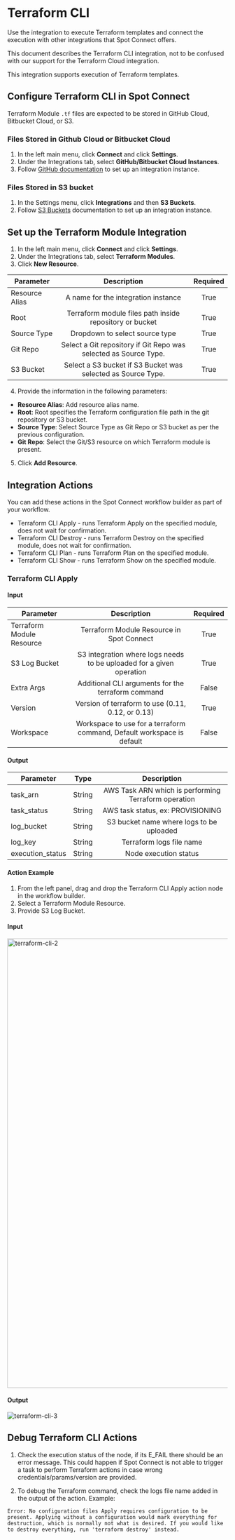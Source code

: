 # Terraform CLI

Use the integration to execute Terraform templates and connect the execution with other integrations that Spot Connect offers. 

This document describes the Terraform CLI integration, not to be confused with our support for the Terraform Cloud integration.  

This integration supports execution of Terraform templates. 

## Configure Terraform CLI in Spot Connect 

Terraform Module `.tf` files are expected to be stored in GitHub Cloud, Bitbucket Cloud, or S3. 

### Files Stored in Github Cloud or Bitbucket Cloud 

1. In the left main menu, click **Connect** and click **Settings**.
2. Under the Integrations tab, select **GitHub/Bitbucket Cloud Instances**. 
3. Follow [GitHub documentation](spot-connect/integrations/git) to set up an integration instance. 

### Files Stored in S3 bucket  

1. In the Settings menu, click **Integrations** and then **S3 Buckets**.  
2. Follow [S3 Buckets](spot-connect/integrations/s3) documentation to set up an integration instance. 

## Set up the Terraform Module Integration  

1. In the left main menu, click **Connect** and click **Settings**.
2. Under the Integrations tab, select **Terraform Modules**. 
3. Click **New Resource**.

|       Parameter      |                                Description                            |      Required  |
|----------------------|:---------------------------------------------------------------------:|:--------------:|
|      Resource Alias  |     A name for the integration instance                               |     True       |
|      Root            |     Terraform module files path inside repository or bucket           |     True       |
|      Source Type     |     Dropdown to select source type                                    |     True       |
|      Git Repo        |     Select a Git repository if Git Repo was selected as Source Type.  |     True       |
|      S3 Bucket       |     Select a S3 bucket if S3 Bucket was selected as Source Type.      |     True       |

4. Provide the information in the following parameters: 

* **Resource Alias**: Add resource alias name. 
* **Root**: Root specifies the Terraform configuration file path in the git repository or S3 bucket. 
* **Source Type**: Select Source Type as Git Repo or S3 bucket as per the previous configuration. 
* **Git Repo**: Select the Git/S3 resource on which Terraform module is present. 

5. Click **Add Resource**.

## Integration Actions 

You can add these actions in the Spot Connect workflow builder as part of your workflow. 

* Terraform CLI Apply - runs Terraform Apply on the specified module, does not wait for confirmation. 
* Terraform CLI Destroy - runs Terraform Destroy on the specified module, does not wait for confirmation. 
* Terraform CLI Plan - runs Terraform Plan on the specified module. 
* Terraform CLI Show - runs Terraform Show on the specified module.

### Terraform CLI Apply

#### Input 

|       Parameter                 |                                    Description                               |      Required  |
|---------------------------------|:----------------------------------------------------------------------------:|:--------------:|
|      Terraform Module Resource  |     Terraform Module Resource in Spot Connect                                |     True       |
|      S3 Log Bucket              |     S3 integration where logs needs to be uploaded for a given operation     |     True       |
|      Extra Args                 |     Additional CLI arguments for the terraform command                       |     False      |
|      Version                    |     Version of terraform to use (0.11, 0.12, or 0.13)                        |     True       |
|      Workspace                  |     Workspace to use for a terraform command, Default workspace is default   |     False      |

#### Output

|       Parameter        |       Type  |                          Description                      |
|------------------------|:-----------:|:---------------------------------------------------------:|
|      task_arn          |     String  |     AWS Task ARN which is performing Terraform operation  |
|      task_status       |     String  |     AWS task status, ex: PROVISIONING                     |
|      log_bucket        |     String  |     S3 bucket name where logs to be uploaded              |
|      log_key           |     String  |     Terraform logs file name                              |
|      execution_status  |     String  |     Node execution status                              |

#### Action Example 

1. From the left panel, drag and drop the Terraform CLI Apply action node in the workflow builder. 
2. Select a Terraform Module Resource. 
3. Provide S3 Log Bucket. 

#### Input 

<img width="1025" alt="terraform-cli-2" src="https://github.com/spotinst/help/assets/106514736/50d936cc-36a8-434c-a132-e9d547f8ada4">

#### Output 

![terraform-cli-3](https://github.com/spotinst/help/assets/106514736/16ed39c9-4001-483e-a5ef-648589a351be)

## Debug Terraform CLI Actions 

1. Check the execution status of the node, if its E_FAIL there should be an error message. This could happen if Spot Connect is not able to trigger a task to perform Terraform actions in case wrong credentials/params/version are provided.  

2. To debug the Terraform command, check the logs file name added in the output of the action. 
Example: 

```
Error: No configuration files Apply requires configuration to be present. Applying without a configuration would mark everything for destruction, which is normally not what is desired. If you would like to destroy everything, run 'terraform destroy' instead.
```
